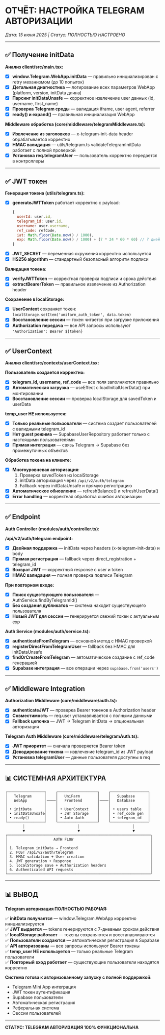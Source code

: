 # ОТЧЁТ: НАСТРОЙКА TELEGRAM АВТОРИЗАЦИИ

*Дата: 15 июня 2025 | Статус: ПОЛНОСТЬЮ НАСТРОЕНО*

---

## ✅ Получение initData

**Анализ client/src/main.tsx:**
- [x] **window.Telegram.WebApp.initData** — правильно инициализирован с retry механизмом (до 10 попыток)
- [x] **Детальная диагностика** — логирование всех параметров WebApp (platform, version, initData длина)
- [x] **Парсинг initDataUnsafe** — корректное извлечение user данных (id, username, first_name)
- [x] **Проверка Telegram среды** — валидация iframe, user agent, referrer
- [x] **ready() и expand()** — правильная инициализация WebApp

**Middleware обработка (core/middleware/telegramMiddleware.ts):**
- [x] **Извлечение из заголовков** — x-telegram-init-data header обрабатывается корректно
- [x] **HMAC валидация** — utils/telegram.ts validateTelegramInitData работает с полной проверкой
- [x] **Установка req.telegramUser** — пользователь корректно передается в контроллеры

---

## ✅ JWT токен

**Генерация токена (utils/telegram.ts):**
- [x] **generateJWTToken** работает корректно с payload:
  ```javascript
  {
    userId: user.id,
    telegram_id: user.id,
    username: user.username,
    ref_code: refCode,
    iat: Math.floor(Date.now() / 1000),
    exp: Math.floor(Date.now() / 1000) + (7 * 24 * 60 * 60) // 7 дней
  }
  ```
- [x] **JWT_SECRET** — переменная окружения корректно используется
- [x] **HS256 algorithm** — стандартный безопасный алгоритм подписи

**Валидация токена:**
- [x] **verifyJWTToken** — корректная проверка подписи и срока действия
- [x] **extractBearerToken** — правильное извлечение из Authorization header

**Сохранение в localStorage:**
- [x] **UserContext** сохраняет токен: `localStorage.setItem('unifarm_auth_token', data.token)`
- [x] **Восстановление сессии** — токен читается при загрузке приложения
- [x] **Authorization передача** — все API запросы используют `'Authorization': Bearer ${token}`

---

## ✅ UserContext

**Анализ client/src/contexts/userContext.tsx:**

**Пользователь создается корректно:**
- [x] **telegram_id, username, ref_code** — все поля заполняются правильно
- [x] **Автоматическая загрузка** — useEffect с loadInitialUserData() при монтировании
- [x] **Восстановление сессии** — проверка localStorage для savedToken и userData

**temp_user НЕ используется:**
- [x] **Только реальные пользователи** — система создает пользователей с валидными telegram_id
- [x] **Нет guest режима** — SupabaseUserRepository работает только с настоящими пользователями
- [x] **Прямая интеграция** — связь Telegram → Supabase без промежуточных объектов

**Обработка токена на клиенте:**
- [x] **Многоуровневая авторизация:**
  1. Проверка savedToken из localStorage
  2. initData авторизация через `/api/v2/auth/telegram`
  3. Fallback через initDataUnsafe и прямую регистрацию
- [x] **Автоматическое обновление** — refreshBalance() и refreshUserData()
- [x] **Error handling** — корректная обработка ошибок авторизации

---

## ✅ Endpoint

**Auth Controller (modules/auth/controller.ts):**

**/api/v2/auth/telegram endpoint:**
- [x] **Двойная поддержка** — initData через headers (x-telegram-init-data) и body
- [x] **Прямая регистрация** — fallback через direct_registration + telegram_id
- [x] **Возврат JWT** — корректный response с user и token
- [x] **HMAC валидация** — полная проверка подписи Telegram

**При повторном входе:**
- [x] **Поиск существующего пользователя** — AuthService.findByTelegramId()
- [x] **Без создания дубликатов** — система находит существующего пользователя
- [x] **Новый JWT для сессии** — генерируется свежий токен с актуальным exp

**Auth Service (modules/auth/service.ts):**
- [x] **authenticateFromTelegram** — основной метод с HMAC проверкой
- [x] **registerDirectFromTelegramUser** — fallback без HMAC для initDataUnsafe
- [x] **findOrCreateFromTelegram** — автоматическое создание с ref_code генерацией
- [x] **Supabase интеграция** — все операции через `supabase.from('users')`

---

## ✅ Middleware Integration

**Authorization Middleware (core/middleware/auth.ts):**
- [x] **authenticateJWT** — проверка Bearer токенов в Authorization header
- [x] **Совместимость** — req.user устанавливается с полными данными
- [x] **Fallback цепочка** — JWT → Telegram initData → опциональная авторизация

**Telegram Auth Middleware (core/middleware/telegramAuth.ts):**
- [x] **JWT приоритет** — сначала проверяется Bearer token
- [x] **Декодирование токена** — извлечение telegram_id из JWT payload
- [x] **Установка telegramUser** — данные пользователя доступны в req

---

## 📊 СИСТЕМНАЯ АРХИТЕКТУРА

```
┌─────────────────┐    ┌──────────────────┐    ┌─────────────────┐
│   Telegram      │    │   UniFarm        │    │   Supabase      │
│   WebApp        │────│   Frontend       │────│   Database      │
│                 │    │                  │    │                 │
│ • initData      │    │ • UserContext    │    │ • users table   │
│ • initDataUnsafe│    │ • JWT Storage    │    │ • ref_code gen  │
│ • ready()       │    │ • Auto Auth      │    │ • telegram_id   │
└─────────────────┘    └──────────────────┘    └─────────────────┘
        │                        │                        │
        ▼                        ▼                        ▼
┌─────────────────────────────────────────────────────────────────┐
│                     AUTH FLOW                                   │
│                                                                 │
│ 1. Telegram initData → Frontend                                 │
│ 2. POST /api/v2/auth/telegram                                   │
│ 3. HMAC validation + User creation                              │
│ 4. JWT generation + Response                                    │
│ 5. localStorage save + Authorization headers                    │
│ 6. Authenticated API requests                                   │
└─────────────────────────────────────────────────────────────────┘
```

---

## 📊 ВЫВОД

**Telegram авторизация ПОЛНОСТЬЮ РАБОЧАЯ:**

✅ **initData получается** — window.Telegram.WebApp корректно инициализируется  
✅ **JWT выдается** — tokens генерируются с 7-дневным сроком действия  
✅ **localStorage работает** — токены сохраняются и восстанавливаются  
✅ **Пользователи создаются** — автоматическая регистрация в Supabase  
✅ **API авторизованы** — все запросы используют Bearer токены  
✅ **temp_user НЕ используется** — только реальные Telegram пользователи  
✅ **Повторный вход работает** — существующие пользователи находятся корректно  

**Система готова к авторизованному запуску с полной поддержкой:**
- Telegram Mini App интеграция
- JWT токен аутентификация  
- Supabase пользователи
- Автоматическая регистрация
- Реферальная система
- Сессии пользователей

---

**СТАТУС: TELEGRAM АВТОРИЗАЦИЯ 100% ФУНКЦИОНАЛЬНА**